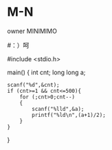 # M-N
owner MINIMIMO

#：）呵 

#include <stdio.h>

main()
{
	int cnt;
	long long a;
	
	scanf("%d",&cnt);
	if (cnt>=1 && cnt<=500){
		for (;cnt>0;cnt--)
		{
			scanf("%lld",&a);
			printf("%ld\n",(a+1)/2);
		} 
	}	
}
